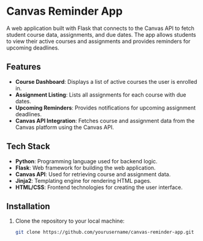 # Canvas Reminder App

A web application built with Flask that connects to the Canvas API to fetch student course data, assignments, and due dates. The app allows students to view their active courses and assignments and provides reminders for upcoming deadlines.

## Features

- **Course Dashboard**: Displays a list of active courses the user is enrolled in.
- **Assignment Listing**: Lists all assignments for each course with due dates.
- **Upcoming Reminders**: Provides notifications for upcoming assignment deadlines.
- **Canvas API Integration**: Fetches course and assignment data from the Canvas platform using the Canvas API.

## Tech Stack

- **Python**: Programming language used for backend logic.
- **Flask**: Web framework for building the web application.
- **Canvas API**: Used for retrieving course and assignment data.
- **Jinja2**: Templating engine for rendering HTML pages.
- **HTML/CSS**: Frontend technologies for creating the user interface.

## Installation

1. Clone the repository to your local machine:
   ```bash
   git clone https://github.com/yourusername/canvas-reminder-app.git
